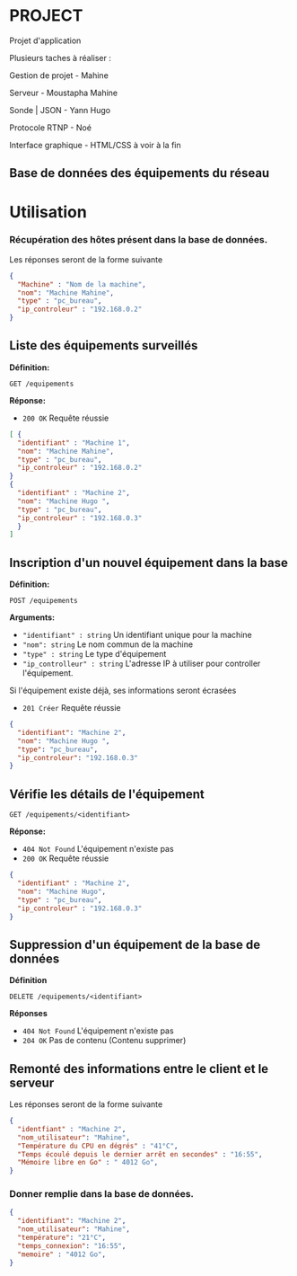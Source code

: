 # PROJECT
Projet d'application

Plusieurs taches à réaliser :

Gestion de projet - Mahine 

Serveur - Moustapha Mahine

Sonde | JSON  - Yann Hugo

Protocole RTNP  - Noé

Interface graphique - HTML/CSS à voir à la fin
## Base de données des équipements du réseau

# Utilisation
### Récupération des hôtes présent dans la base de données.
Les réponses seront de la forme suivante

```JSON
{
  "Machine" : "Nom de la machine",
  "nom": "Machine Mahine",
  "type" : "pc_bureau",
  "ip_controleur" : "192.168.0.2"
}
```  
## Liste des équipements surveillés
**Définition:**

`GET /equipements`

**Réponse:**

- `200 OK`  Requête réussie

```JSON
[ {
  "identifiant" : "Machine 1",
  "nom": "Machine Mahine",
  "type" : "pc_bureau",
  "ip_controleur" : "192.168.0.2"
}
{
  "identifiant" : "Machine 2",
  "nom": "Machine Hugo ",
  "type" : "pc_bureau",
  "ip_controleur" : "192.168.0.3"
  }
]
```
## Inscription d'un nouvel équipement dans la base
**Définition:**

`POST /equipements`

**Arguments:**

- `"identifiant" : string`  Un identifiant unique pour la machine
- `"nom": string`  Le nom commun de la machine
- `"type" : string`  Le type d'équipement
- `"ip_controlleur" : string`  L'adresse IP à utiliser pour controller l'équipement.

Si l'équipement existe déjà, ses informations seront écrasées

- `201 Créer`  Requête réussie

```JSON
{
  "identifiant": "Machine 2",
  "nom": "Machine Hugo ",
  "type": "pc_bureau",
  "ip_controleur": "192.168.0.3"
}
```

## Vérifie les détails de l'équipement

`GET /equipements/<identifiant>`

**Réponse:**

- `404 Not Found`  L'équipement n'existe pas
- `200 OK`  Requête réussie

```JSON
{
  "identifiant" : "Machine 2",
  "nom": "Machine Hugo",
  "type" : "pc_bureau",
  "ip_controleur" : "192.168.0.3"
}
```
## Suppression d'un équipement de la base de données

**Définition**

`DELETE /equipements/<identifiant>`

**Réponses**

- `404 Not Found`  L'équipement n'existe pas
- `204 OK` Pas de contenu (Contenu supprimer)

## Remonté des informations entre le client et le serveur
Les réponses seront de la forme suivante

```JSON
{
  "identfiant" : "Machine 2",
  "nom_utilisateur": "Mahine",
  "Température du CPU en dégrés" : "41°C",
  "Temps écoulé depuis le dernier arrêt en secondes" : "16:55",
  "Mémoire libre en Go" : " 4012 Go",
}
```  
### Donner remplie dans la base de données.
```JSON
{
  "identifiant": "Machine 2",
  "nom_utilisateur": "Mahine",
  "température": "21°C",
  "temps_connexion": "16:55",
  "memoire" : "4012 Go",
}
```

